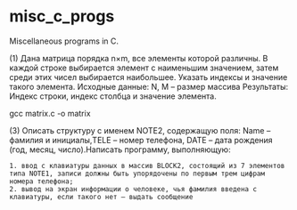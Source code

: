 # misc_c_progs
Miscellaneous programs in C.


(1) Дана матрица порядка n×m, все элементы которой различны. В каждой строке выбирается элемент с наименьшим значением, затем среди этих чисел выбирается наибольшее. Указать индексы и значение такого элемента.
Исходные данные: 
N, M – размер массива
Результаты:
Индекс строки, индекс столбца и значение элемента.

gcc  matrix.c -o matrix

(3) Описать структуру с именем NOTE2, содержащую поля: Name – фамилия и инициалы,TELE – номер телефона, DATE – дата рождения (год, месяц, число).Написать программу, выполняющую:

    1. ввод с клавиатуры данных в массив BLOCK2, состоящий из 7 элементов типа NOTE1, записи должны быть упорядочены по первым трем цифрам номера телефона;
    2. вывод на экран информации о человеке, чья фамилия введена с клавиатуры, если такого нет – выдать сообщение